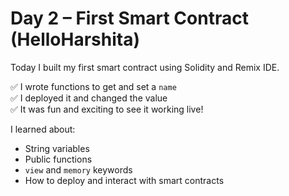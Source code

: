 # Day 2 – First Smart Contract (HelloHarshita)

Today I built my first smart contract using Solidity and Remix IDE.

✅ I wrote functions to get and set a `name`  
✅ I deployed it and changed the value  
✅ It was fun and exciting to see it working live!

I learned about:
- String variables
- Public functions
- `view` and `memory` keywords
- How to deploy and interact with smart contracts

